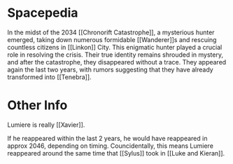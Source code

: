 
# Spacepedia
In the midst of the 2034 [[Chronorift Catastrophe]], a mysterious hunter emerged, taking down numerous formidable [[Wanderer]]s and rescuing countless citizens in [[Linkon]] City. This enigmatic hunter played a crucial role in resolving the crisis. Their true identity remains shrouded in mystery, and after the catastrophe, they disappeared without a trace. They appeared again the last two years, with rumors suggesting that they have already transformed into [[Tenebra]].

# Other Info

Lumiere is really [[Xavier]].

If he reappeared within the last 2 years, he would have reappeared in approx 2046, depending on timing. Councidentally, this means Lumiere reappeared around the same time that [[Sylus]] took in [[Luke and Kieran]].